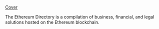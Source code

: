 [Cover](github.com/open-esq/Ethereum-Directory/blob/master/Cover.png)

The Ethereum Directory is a compilation of business, financial, and legal solutions hosted on the Ethereum blockchain.
